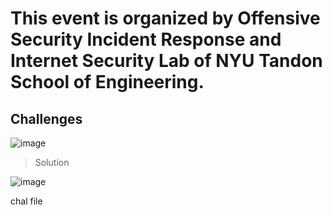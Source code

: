 # This event is organized by Offensive Security Incident Response and Internet Security Lab of NYU Tandon School of Engineering.

## Challenges

![image](https://github.com/user-attachments/assets/2775ba91-b922-4136-a868-187629dc2493)

>Solution

![image](https://github.com/user-attachments/assets/6eb4b008-1a7b-4a29-b038-ee4561785644)

chal file 

